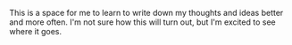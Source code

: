 This is a space for me to learn to write down my thoughts and ideas better and more often.
I'm not sure how this will turn out, but I'm excited to see where it goes.



